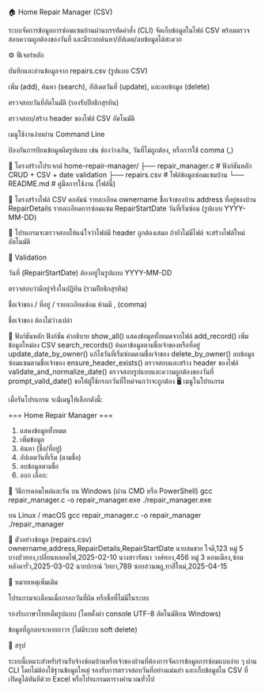 🏠 Home Repair Manager (CSV)

ระบบจัดการข้อมูลการซ่อมแซมบ้านผ่านบรรทัดคำสั่ง (CLI)
จัดเก็บข้อมูลในไฟล์ CSV พร้อมตรวจสอบความถูกต้องของวันที่ และมีระบบค้นหา/อัปเดต/ลบข้อมูลได้สะดวก

⚙️ ฟีเจอร์หลัก

บันทึกและอ่านข้อมูลจาก repairs.csv (รูปแบบ CSV)

เพิ่ม (add), ค้นหา (search), อัปเดตวันที่ (update), และลบข้อมูล (delete)

ตรวจสอบวันที่อัตโนมัติ (รองรับปีอธิกสุรทิน)

ตรวจสอบ/สร้าง header ของไฟล์ CSV อัตโนมัติ

เมนูใช้งานง่ายผ่าน Command Line

ป้องกันการป้อนข้อมูลผิดรูปแบบ เช่น ช่องว่างเกิน, วันที่ไม่ถูกต้อง, หรือการใช้ comma (,)

📁 โครงสร้างโปรเจกต์
home-repair-manager/
├── repair_manager.c   # ฟังก์ชันหลัก CRUD + CSV + date validation
├── repairs.csv        # ไฟล์ข้อมูลซ่อมแซมบ้าน
└── README.md          # คู่มือการใช้งาน (ไฟล์นี้)

🧩 โครงสร้างไฟล์ CSV
คอลัมน์	รายละเอียด
ownername	ชื่อเจ้าของบ้าน
address	ที่อยู่ของบ้าน
RepairDetails	รายละเอียดการซ่อมแซม
RepairStartDate	วันที่เริ่มซ่อม (รูปแบบ YYYY-MM-DD)

📝 โปรแกรมจะตรวจสอบให้แน่ใจว่าไฟล์มี header ถูกต้องเสมอ
ถ้ายังไม่มีไฟล์ จะสร้างไฟล์ใหม่อัตโนมัติ

🧮 Validation

วันที่ (RepairStartDate) ต้องอยู่ในรูปแบบ YYYY-MM-DD

ตรวจสอบว่ามีอยู่จริงในปฏิทิน (รวมปีอธิกสุรทิน)

ชื่อเจ้าของ / ที่อยู่ / รายละเอียดซ่อม ห้ามมี , (comma)

ชื่อเจ้าของ ต้องไม่ว่างเปล่า

🧰 ฟังก์ชันหลัก
ฟังก์ชัน	คำอธิบาย
show_all()	แสดงข้อมูลทั้งหมดจากไฟล์
add_record()	เพิ่มข้อมูลใหม่ลง CSV
search_records()	ค้นหาข้อมูลตามชื่อเจ้าของหรือที่อยู่
update_date_by_owner()	แก้ไขวันที่เริ่มซ่อมตามชื่อเจ้าของ
delete_by_owner()	ลบข้อมูลซ่อมแซมตามชื่อเจ้าของ
ensure_header_exists()	ตรวจสอบและสร้าง header ของไฟล์
validate_and_normalize_date()	ตรวจสอบรูปแบบและความถูกต้องของวันที่
prompt_valid_date()	ขอให้ผู้ใช้กรอกวันที่ใหม่จนกว่าจะถูกต้อง
🖥️ เมนูในโปรแกรม

เมื่อรันโปรแกรม จะมีเมนูให้เลือกดังนี้:

=== Home Repair Manager ===
1. แสดงข้อมูลทั้งหมด
2. เพิ่มข้อมูล
3. ค้นหา (ชื่อ/ที่อยู่)
4. อัปเดตวันที่เริ่ม (ตามชื่อ)
5. ลบข้อมูลตามชื่อ
0. ออก
เลือก: 

🚀 วิธีการคอมไพล์และรัน
บน Windows (ผ่าน CMD หรือ PowerShell)
gcc repair_manager.c -o repair_manager.exe
./repair_manager.exe

บน Linux / macOS
gcc repair_manager.c -o repair_manager
./repair_manager

🧱 ตัวอย่างข้อมูล (repairs.csv)
ownername,address,RepairDetails,RepairStartDate
นายสมชาย ใจดี,123 หมู่ 5 บางบัวทอง,เปลี่ยนหลอดไฟ,2025-02-10
นางสาวรัตนา วงศ์ทอง,456 หมู่ 3 ดอนเมือง,ซ่อมหลังคารั่ว,2025-03-02
นายปกรณ์ วิทยา,789 ซอยสวนพลู,ทาสีใหม่,2025-04-15

🧠 หมายเหตุเพิ่มเติม

โปรแกรมจะเตือนเมื่อกรอกวันที่ผิด หรือชื่อที่ไม่มีในระบบ

รองรับภาษาไทยเต็มรูปแบบ (โดยตั้งค่า console UTF-8 อัตโนมัติบน Windows)

ข้อมูลที่ถูกลบจะหายถาวร (ไม่มีระบบ soft delete)

📌 สรุป

ระบบนี้เหมาะสำหรับร้านรับจ้างซ่อมบ้านหรือเจ้าของบ้านที่ต้องการจัดการข้อมูลการซ่อมแบบง่าย ๆ
ผ่าน CLI โดยไม่ต้องใช้ฐานข้อมูลใหญ่ รองรับการตรวจสอบวันที่อย่างแม่นยำ และเก็บข้อมูลใน CSV ที่เปิดดูได้ทันทีด้วย Excel หรือโปรแกรมตารางคำนวณทั่วไป
